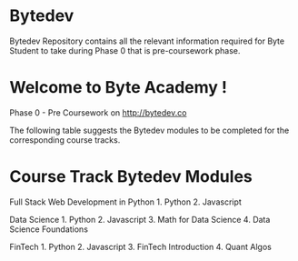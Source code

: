 # Bytedev
Bytedev Repository contains all the relevant information required for Byte Student to take during Phase 0 that is pre-coursework phase. 


# Welcome to Byte Academy !


Phase 0 - Pre Coursework on http://bytedev.co

The following table suggests the Bytedev modules to be completed for the corresponding course tracks.


# Course Track                                  Bytedev Modules

Full Stack Web Development in Python            1. Python
                                                2. Javascript

Data Science                                    1. Python
                                                2. Javascript
                                                3. Math for Data Science
                                                4. Data Science Foundations

FinTech                                         1. Python
                                                2. Javascript
                                                3. FinTech Introduction
                                                4. Quant Algos


